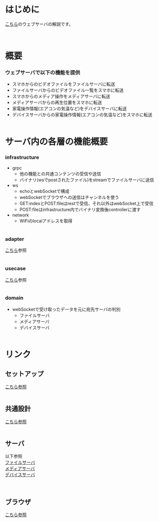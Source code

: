 # はじめに
<a href="../../../readme.md">こちら</a>のウェブサーバの解説です。
<br><br><br>

# 概要
### ウェブサーバで以下の機能を提供
- スマホからのビデオファイルをファイルサーバに転送
- ファイルサーバからのビデオファイル一覧をスマホに転送
- スマホからのメディア操作をメディアサーバに転送
- メディアサーバからの再生位置をスマホに転送
- 家電操作情報(エアコンの気温など)をデバイスサーバに転送
- デバイスサーバからの家電操作情報(エアコンの気温など)をスマホに転送
<br><br>


# サーバ内の各層の機能概要
### infrastructure
- grpc
  - 他の機能との共通コンテンツの受信や送信
  - バイナリ(wsでpostされたファイル)をstreamでファイルサーバに送信
- ws
  - echoとwebSocketで構成
  - webSocketでブラウザへの送信はチャンネルを使う
  - GET:indexとPOST:fileはrestで受信、それ以外はwebSocket上で受信
  - POST:fileはinfrastructure内でバイナリ変換後controllerに渡す
- network
  - WiFiのlocalアドレスを取得
<br><br>

### adapter
<a href="../../../docs/common_structure.md">こちら</a>参照
<br><br>


### usecase
<a href="../../../docs/common_structure.md">こちら</a>参照
<br><br>


### domain
- webSocketで受け取ったデータを元に宛先サーバの判別
    - ファイルサーバ
    - メディアサーバ
    - デバイスサーバ
<br><br>

# リンク
## セットアップ
<a href="docs/setup.md">こちら参照</a>
<br><br>

## 共通設計
<a href="docs/common_structure.md">こちら参照</a>
<br><br>

## サーバ
以下参照   
<a href="backend/file/docs/readme.md">ファイルサーバ</a>   
<a href="backend/media/docs/readme.md">メディアサーバ</a>   
<a href="backend/device/docs/readme.md">デバイスサーバ</a>   
<br><br>

## ブラウザ
<a href="public/docs/readme.md">こちら参照</a>
<br><br>

